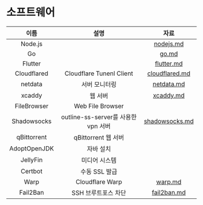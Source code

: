 # 소프트웨어

|     이름     |                설명                 |                자료                |
| :----------: | :---------------------------------: | :--------------------------------: |
|   Node.js    |                                     |      [nodejs.md](./nodejs.md)      |
|      Go      |                                     |          [go.md](./go.md)          |
|   Flutter    |                                     |     [flutter.md](./flutter.md)     |
| Cloudflared  |      Cloudflare Tunenl Client       | [cloudflared.md](./cloudflared.md) |
|   netdata    |            서버 모니터링            |     [netdata.md](./netdata.md)     |
|    xcaddy    |               웹 서버               |      [xcaddy.md](./xcaddy.md)      |
| FileBrowser  |          Web File Browser           |                                    |
| Shadowsocks  | outline-ss-server를 사용한 vpn 서버 | [shadowsocks.md](./shadowsocks.md) |
| qBittorrent  |         qBittorrent 웹 서버         |                                    |
| AdoptOpenJDK |              자바 설치              |                                    |
|   JellyFin   |            미디어 시스템            |                                    |
|   Certbot    |            수동 SSL 발급            |                                    |
|     Warp     |           Cloudflare Warp           |         [warp.md](warp.md)         |
|   Fail2Ban   |         SSH 브루트포스 차단         |    [fail2ban.md](./fail2ban.md)    |
